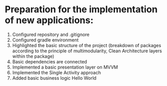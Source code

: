 # Preparation for the implementation of new applications:
1. Configured repository and .gitignore
2. Configured gradle environment
3. Highlighted the basic structure of the project (breakdown of packages according to the principle of multimodularity, Clean Architecture layers within the package)
4. Basic dependencies are connected
5. Implemented a basic presentation layer on MVVM
6. Implemented the Single Activity approach
7. Added basic business logic Hello World
